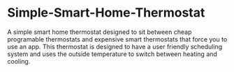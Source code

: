 # Simple-Smart-Home-Thermostat

A simple smart home thermostat designed to sit between cheap programable thermostats and expensive smart thermostats that force you to use an app. This thermostat is designed to have a user friendly scheduling system and uses the outside temperature to switch between heating and cooling.
